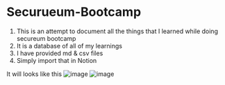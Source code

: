 # Securueum-Bootcamp
1. This is an attempt to document all the things that I learned while doing secureum bootcamp 
2. It is a database of all of my learnings 
3. I have provided md & csv files
4. Simply import that in Notion 

It will looks like this 
![image](https://user-images.githubusercontent.com/83477426/229195749-1fc2e327-87ac-413e-8f34-c9c4a23bdf1d.png)
![image](https://user-images.githubusercontent.com/83477426/229195877-9c9564fd-5a3c-41c4-9245-2a90a0a92751.png)

